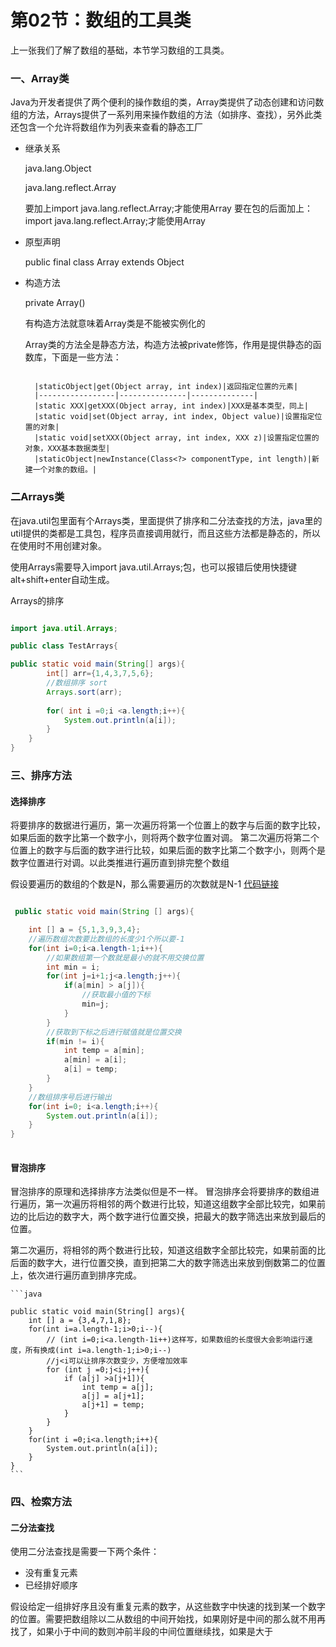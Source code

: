 # 第02节：数组的工具类
上一张我们了解了数组的基础，本节学习数组的工具类。
### 一、Array类

Java为开发者提供了两个便利的操作数组的类，Array类提供了动态创建和访问数组的方法，Arrays提供了一系列用来操作数组的方法（如排序、查找），另外此类还包含一个允许将数组作为列表来查看的静态工厂

* 继承关系

  java.lang.Object

  java.lang.reflect.Array

  要加上import java.lang.reflect.Array;才能使用Array
  要在包的后面加上：import java.lang.reflect.Array;才能使用Array

* 原型声明

  public final class Array extends Object

* 构造方法

  private Array()

  有构造方法就意味着Array类是不能被实例化的

  Array类的方法全是静态方法，构造方法被private修饰，作用是提供静态的函数库，下面是一些方法：
  ```

    |staticObject|get(Object array, int index)|返回指定位置的元素|
    |-----------------|---------------|--------------|
    |static XXX|getXXX(Object array, int index)|XXX是基本类型，同上|
    |static void|set(Object array, int index, Object value)|设置指定位置的对象|
    |static void|setXXX(Object array, int index, XXX z)|设置指定位置的对象，XXX基本数据类型|
    |staticObject|newInstance(Class<?> componentType, int length)|新建一个对象的数组。|

  ```

### 二Arrays类

在java.util包里面有个Arrays类，里面提供了排序和二分法查找的方法，java里的util提供的类都是工具包，程序员直接调用就行，而且这些方法都是静态的，所以在使用时不用创建对象。

使用Arrays需要导入import java.util.Arrays;包，也可以报错后使用快捷键alt+shift+enter自动生成。

Arrays的排序
```java

import java.util.Arrays;

public class TestArrays{

public static void main(String[] args){
        int[] arr={1,4,3,7,5,6};
        //数组排序 sort
        Arrays.sort(arr);
        
        for( int i =0;i <a.length;i++){
            System.out.println(a[i]);
        }
    }
}
```


### 三、排序方法

#### 选择排序


将要排序的数据进行遍历，第一次遍历将第一个位置上的数字与后面的数字比较，如果后面的数字比第一个数字小，则将两个数字位置对调。
第二次遍历将第二个位置上的数字与后面的数字进行比较，如果后面的数字比第二个数字小，则两个是数字位置进行对调。以此类推进行遍历直到排完整个数组

假设要遍历的数组的个数是N，那么需要遍历的次数就是N-1 [代码链接](https://github.com/xiaozhoulee/java-examples/tree/master/05-数组/第02节：排序方法/company/Array.java)


```java

 public static void main(String [] args){

    int [] a = {5,1,3,9,3,4};
    //遍历数组次数要比数组的长度少1个所以要-1
    for(int i=0;i<a.length-1;i++){
        //如果数组第一个数就是最小的就不用交换位置
        int min = i;
        for(int j=i+1;j<a.length;j++){
            if(a[min] > a[j]){
                //获取最小值的下标
                min=j;
            }
        }
        //获取到下标之后进行赋值就是位置交换
        if(min != i){
            int temp = a[min];
            a[min] = a[i];
            a[i] = temp;
        }
    }
    //数组排序号后进行输出
    for(int i=0; i<a.length;i++){
        System.out.println(a[i]);
    }
}
    
```

#### 冒泡排序


冒泡排序的原理和选择排序方法类似但是不一样。
冒泡排序会将要排序的数组进行遍历，第一次遍历将相邻的两个数进行比较，知道这组数字全部比较完，如果前边的比后边的数字大，两个数字进行位置交换，把最大的数字筛选出来放到最后的位置。

第二次遍历，将相邻的两个数进行比较，知道这组数字全部比较完，如果前面的比后面的数字大，进行位置交换，直到把第二大的数字筛选出来放到倒数第二的位置上，依次进行遍历直到排序完成。


    ```java

    public static void main(String[] args){
        int [] a = {3,4,7,1,8};
        for(int i=a.length-1;i>0;i--){
            // (int i=0;i<a.length-1i++)这样写，如果数组的长度很大会影响运行速度，所有换成(int i=a.length-1;i>0;i--)
            //j<i可以让排序次数变少，方便增加效率
            for (int j =0;j<i;j++){
                if (a[j] >a[j+1]){
                    int temp = a[j];
                    a[j] = a[j+1];
                    a[j+1] = temp;
                }
            }
        }
        for(int i =0;i<a.length;i++){
            System.out.println(a[i]);
        }
    }
    ```
    
### 四、检索方法

#### 二分法查找

使用二分法查找是需要一下两个条件：

* 没有重复元素
* 已经排好顺序

假设给定一组排好序且没有重复元素的数字，从这些数字中快速的找到某一个数字的位置。需要把数组除以二从数组的中间开始找，如果刚好是中间的那么就不用再找了，如果小于中间的数则冲前半段的中间位置继续找，如果是大于
